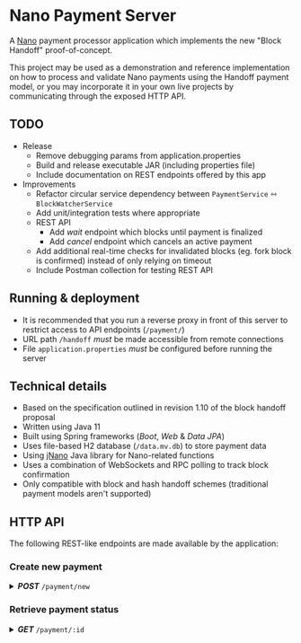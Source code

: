 # Nano Payment Server
A [Nano](https://nano.org) payment processor application which implements the new "Block Handoff" proof-of-concept.

This project may be used as a demonstration and reference implementation on how to process and validate Nano payments 
 using the Handoff payment model, or you may incorporate it in your own live projects by communicating through the
 exposed HTTP API.


## TODO
- Release
  - Remove debugging params from application.properties
  - Build and release executable JAR (including properties file)
  - Include documentation on REST endpoints offered by this app
- Improvements
  - Refactor circular service dependency between `PaymentService` &hoarr; `BlockWatcherService`
  - Add unit/integration tests where appropriate
  - REST API
    - Add *wait* endpoint which blocks until payment is finalized
    - Add *cancel* endpoint which cancels an active payment
  - Add additional real-time checks for invalidated blocks (eg. fork block is confirmed) instead
    of only relying on timeout
  - Include Postman collection for testing REST API


## Running & deployment
- It is recommended that you run a reverse proxy in front of this server to restrict access to API endpoints (`/payment/`)
- URL path `/handoff` *must* be made accessible from remote connections
- File `application.properties` *must* be configured before running the server


## Technical details
- Based on the specification outlined in revision 1.10 of the block handoff proposal
- Written using Java 11
- Built using Spring frameworks (*Boot*, *Web* & *Data JPA*)
- Uses file-based H2 database (`/data.mv.db`) to store payment data
- Using [jNano](https://github.com/koczadly/jNano) Java library for Nano-related functions
- Uses a combination of WebSockets and RPC polling to track block confirmation
- Only compatible with block and hash handoff schemes (traditional payment models aren't supported)


## HTTP API
The following REST-like endpoints are made available by the application: 

### Create new payment
<details><summary><b><i>POST</i></b> <code>/payment/new</code></summary>

#### Request
Attribute | Description
--- | ---
`account` | The destination account address for the payment (receiver of funds)
`amount` | The amount of the payment, in decimal *Nano* (alternative to `amountRaw`)
`amountRaw` | The amount of the payment, in *raw* (alternative to `amount`)

<details><summary>Example JSON</summary>

```json
{
    "account": "nano_38rkxdc6dr4wap9kamsu7k8cqy8bj1ougrx8fifwuzeydzch9dtcmt66mrcc",
    "amount": "0.12"
}
```
</details>

#### Response
Key | Description
--- | ---
`id` | The unique ID of the payment
`handoff` | The encoded handoff specification of this payment (recommendation is to prepend `nanopay:` URI scheme when presenting to customer)

<details><summary>Example JSON</summary>

```json
{
  "id": "ef3cb924-4eb1-4c2a-8b1c-d6a4fd4d56f5",
  "handoff": "eyJpZCI6ImVmM2NiOTI0LTRlYjEtNGMyYS04YjFjLWQ2YTRmZDRkNTZmNSIsImFkZHJlc3MiOiJuYW5vXzM4cmt4ZGM2ZHI0d2FwOWthbXN1N2s4Y3F5OGJqMW91Z3J4OGZpZnd1emV5ZHpjaDlkdGNtdDY2bXJjYyIsImFtb3VudCI6IjEyMDAwMDAwMDAwMDAwMDAwMDAwMDAwMDAwMDAwMCIsIm1ldGhvZHMiOlt7InR5cGUiOiJodHRwcyIsInVybCI6ImxvY2FsaG9zdDo4MDgwL2hhbmRvZmYifV19"
}
```
</details></details>

### Retrieve payment status
<details><summary><b><i>GET</i></b> <code>/payment/:id</code></summary>

#### Request
`id` property in URL should be the payment ID string returned by the new payment request.

*Request body should be empty.*

#### Response
Key | Description
--- | ---
`status` | The current status of the payment
`statusMessage` | Generic friendly message of the payment status
`timeRemaining` | Number of seconds remaining until expiry (not present if finalized)
`active` | `true` if payment is ongoing (not finalized)
`successful` | `true` if payment was successful and has been confirmed
`failed` | `true` if payment has failed and is inactive
`handoffBlockHash` | The hash of the block handed off by the user (not present if no block has been provided)
`reqAccount` | The requested destination account of the payment
`reqAmount` | The requested amount of the payment, in *Nano*
`reqAmountRaw` | The requested amount of the payment, in *raw*

<details><summary>Example JSON</summary>

```json
{
  "status": "awaiting_handoff",
  "statusMessage": "Awaiting block handoff",
  "timeRemaining": 565,
  "active": true,
  "failed": false,
  "successful": false,
  "reqAccount": "nano_38rkxdc6dr4wap9kamsu7k8cqy8bj1ougrx8fifwuzeydzch9dtcmt66mrcc",
  "reqAmount": "0.12",
  "reqAmountRaw": "120000000000000000000000000000"
}
```
</details></details>